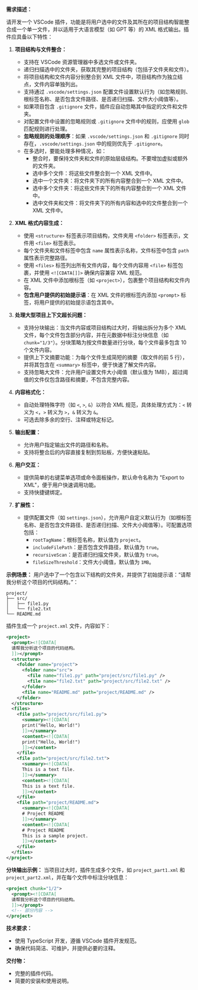 **需求描述：**

请开发一个 VSCode 插件，功能是将用户选中的文件及其所在的项目结构智能整合成一个单一文件，并以适用于大语言模型（如 GPT 等）的 XML 格式输出。插件应具备以下特性：

1. **项目结构与文件整合：**
   - 支持在 VSCode 资源管理器中多选文件或文件夹。
   - 递归扫描选中的文件夹，获取其完整的项目结构（包括子文件夹和文件）。
   - 将项目结构和文件内容分别整合到 XML 文件中，项目结构作为独立结点，文件内容单独列出。
   - 支持通过 `.vscode/settings.json` 配置文件设置默认行为（如忽略规则、根标签名称、是否包含文件路径、是否递归扫描、文件大小阈值等）。
   - 如果项目包含 `.gitignore` 文件，插件应自动忽略其中指定的文件和文件夹。
   - 对配置文件中设置的忽略规则或 `.gitignore` 文件中的规则，应使用 `glob` 匹配规则进行处理。
   - **忽略规则的处理顺序**：如果 `.vscode/settings.json` 和 `.gitignore` 同时存在，`.vscode/settings.json` 中的规则优先于 `.gitignore`。
   - 在多选时，要能处理多种情况，如：
     - 整合时，要保持文件夹和文件的原始层级结构。不要增加虚拟或额外的文件夹。
     - 选中多个文件：将这些文件整合到一个 XML 文件中。
     - 选中一个文件夹：将文件夹下的所有内容整合到一个 XML 文件中。
     - 选中多个文件夹：将这些文件夹下的所有内容整合到一个 XML 文件中。
     - 选中文件夹和文件：将文件夹下的所有内容和选中的文件整合到一个 XML 文件中。

2. **XML 格式内容生成：**
   - 使用 `<structure>` 标签表示项目结构，文件夹用 `<folder>` 标签表示，文件用 `<file>` 标签表示。
   - 每个文件夹和文件标签中包含 `name` 属性表示名称，文件标签中包含 `path` 属性表示完整路径。
   - 使用 `<files>` 标签列出所有文件内容，每个文件内容用 `<file>` 标签包裹，并使用 `<![CDATA[]]>` 确保内容兼容 XML 规范。
   - 在 XML 文件中添加根标签（如 `<project>`），包裹整个项目结构和文件内容。
   - **包含用户提供的初始提示语**：在 XML 文件的根标签内添加 `<prompt>` 标签，将用户提供的初始提示语包含其中。

3. **处理大型项目上下文超长问题：**
   - 支持分块输出：当文件内容或项目结构过大时，将输出拆分为多个 XML 文件，每个文件包含部分内容，并在元数据中标注分块信息（如 `chunk="1/3"`）。分块策略为按文件数量进行分块，每个文件最多包含 10 个文件内容。
   - 提供上下文摘要功能：为每个文件生成简短的摘要（取文件的前 5 行），并将其包含在 `<summary>` 标签中，便于快速了解文件内容。
   - 支持忽略大文件：允许用户设置文件大小阈值（默认值为 1MB），超过阈值的文件仅包含路径和摘要，不包含完整内容。

4. **内容格式化：**
   - 自动处理特殊字符（如 `<`, `>`, `&`）以符合 XML 规范，具体处理方式为：`<` 转义为 `<`，`>` 转义为 `>`，`&` 转义为 `&`。
   - 可选去除多余的空行、注释或特定标记。

5. **输出配置：**
   - 允许用户指定输出文件的路径和名称。
   - 支持将整合后的内容直接复制到剪贴板，方便快速粘贴。

6. **用户交互：**
   - 提供简单的右键菜单选项或命令面板操作，默认命令名称为 "Export to XML"，便于用户快速调用功能。
   - 支持快捷键绑定。

7. **扩展性：**
   - 提供配置文件（如 `settings.json`），允许用户自定义默认行为（如根标签名称、是否包含文件路径、是否递归扫描、文件大小阈值等）。可配置选项包括：
     - `rootTagName`：根标签名称，默认值为 `project`。
     - `includeFilePath`：是否包含文件路径，默认值为 `true`。
     - `recursiveScan`：是否递归扫描文件夹，默认值为 `true`。
     - `fileSizeThreshold`：文件大小阈值，默认值为 `1MB`。

**示例场景：**
用户选中了一个包含以下结构的文件夹，并提供了初始提示语：“请帮我分析这个项目的代码结构。”：
```
project/
├── src/
│   ├── file1.py
│   └── file2.txt
└── README.md
```

插件生成一个 `project.xml` 文件，内容如下：
```xml
<project>
  <prompt><![CDATA[
  请帮我分析这个项目的代码结构。
  ]]></prompt>
  <structure>
    <folder name="project">
      <folder name="src">
        <file name="file1.py" path="project/src/file1.py" />
        <file name="file2.txt" path="project/src/file2.txt" />
      </folder>
      <file name="README.md" path="project/README.md" />
    </folder>
  </structure>
  <files>
    <file path="project/src/file1.py">
      <summary><![CDATA[
      print("Hello, World!")
      ]]></summary>
      <content><![CDATA[
      print("Hello, World!")
      ]]></content>
    </file>
    <file path="project/src/file2.txt">
      <summary><![CDATA[
      This is a text file.
      ]]></summary>
      <content><![CDATA[
      This is a text file.
      ]]></content>
    </file>
    <file path="project/README.md">
      <summary><![CDATA[
      # Project README
      ]]></summary>
      <content><![CDATA[
      # Project README
      This is a sample project.
      ]]></content>
    </file>
  </files>
</project>
```

**分块输出示例：**
当项目过大时，插件生成多个文件，如 `project_part1.xml` 和 `project_part2.xml`，并在每个文件中标注分块信息：
```xml
<project chunk="1/2">
  <prompt><![CDATA[
  请帮我分析这个项目的代码结构。
  ]]></prompt>
  <!-- 部分内容 -->
</project>
```

**技术要求：**
- 使用 TypeScript 开发，遵循 VSCode 插件开发规范。
- 确保代码简洁、可维护，并提供必要的注释。

**交付物：**
- 完整的插件代码。
- 简要的安装和使用说明。
